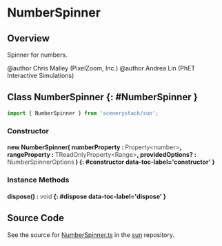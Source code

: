 # NumberSpinner

## Overview

Spinner for numbers.

@author Chris Malley (PixelZoom, Inc.)
@author Andrea Lin (PhET Interactive Simulations)

## Class NumberSpinner {: #NumberSpinner }


```js
import { NumberSpinner } from 'scenerystack/sun';
```
### Constructor

#### new NumberSpinner( numberProperty : <span style="font-weight: 400; opacity: 80%;">Property&lt;number&gt;</span>, rangeProperty : <span style="font-weight: 400; opacity: 80%;">TReadOnlyProperty&lt;Range&gt;</span>, providedOptions? : <span style="font-weight: 400; opacity: 80%;">NumberSpinnerOptions</span> ) {: #constructor data-toc-label='constructor' }

### Instance Methods

#### dispose() : <span style="font-weight: 400; opacity: 80%;">void</span> {: #dispose data-toc-label='dispose' }



## Source Code

See the source for [NumberSpinner.ts](https://github.com/phetsims/sun/blob/main/js/NumberSpinner.ts) in the [sun](https://github.com/phetsims/sun) repository.
